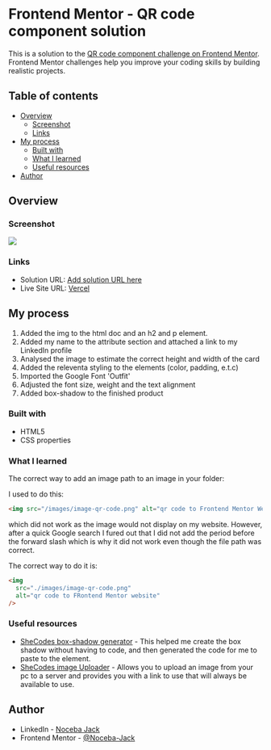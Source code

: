 # Frontend Mentor - QR code component solution

This is a solution to the [QR code component challenge on Frontend Mentor](https://www.frontendmentor.io/challenges/qr-code-component-iux_sIO_H). Frontend Mentor challenges help you improve your coding skills by building realistic projects.

## Table of contents

- [Overview](#overview)
  - [Screenshot](#screenshot)
  - [Links](#links)
- [My process](#my-process)
  - [Built with](#built-with)
  - [What I learned](#what-i-learned)
  - [Useful resources](#useful-resources)
- [Author](#author)

## Overview

### Screenshot

![](./images/Web%20capture_18-1-2024_212314_.jpeg)

### Links

- Solution URL: [Add solution URL here](https://your-solution-url.com)
- Live Site URL: [Vercel](https://qr-code-component-gray-rho.vercel.app/)

## My process

1. Added the img to the html doc and an h2 and p element.
2. Added my name to the attribute section and attached a link to my LinkedIn profile
3. Analysed the image to estimate the correct height and width of the card
4. Added the releventa styling to the elements (color, padding, e.t.c)
5. Imported the Google Font 'Outfit'
6. Adjusted the font size, weight and the text alignment
7. Added box-shadow to the finished product

### Built with

- HTML5
- CSS properties

### What I learned

The correct way to add an image path to an image in your folder:

I used to do this:

```html
<img src="/images/image-qr-code.png" alt="qr code to Frontend Mentor Website" />
```

which did not work as the image would not display on my website. However, after a quick Google search I fured out that I did not add the period before the forward slash which is why it did not work even though the file path was correct.

The correct way to do it is:

```html
<img
  src="./images/image-qr-code.png"
  alt="qr code to FRontend Mentor website"
/>
```

### Useful resources

- [SheCodes box-shadow generator](https://www.example.com) - This helped me create the box shadow without having to code, and then generated the code for me to paste to the element.
- [SheCodes image Uploader](https://www.shecodes.io/uploads) - Allows you to upload an image from your pc to a server and provides you with a link to use that will always be available to use.

## Author

- LinkedIn - [Noceba Jack](www.linkedin.com/in/noceba-jack)
- Frontend Mentor - [@Noceba-Jack](https://www.frontendmentor.io/profile/Noceba-Jack)

